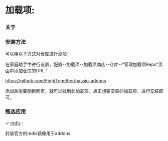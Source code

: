 # 加载项: 



### 关于





### 安装方法

可以用以下方式对仓库进行添加：

在家庭助手中进行设置，配置--加载项--加载项商店--仓库--“管理加载项Repo“页面中添加仓库的URL：

https://github.com/FightTogether/hassio-addons

添加后需要刷新网页，就可以找到此加载项，点击想要安装的加载项，进行安装即可。

### 甄选应用


&#10003;  [redis](redis/) : 

封装官方的redis镜像用于addons
